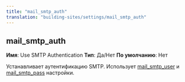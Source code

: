 ```yaml
---
title: "mail_smtp_auth"
translation: "building-sites/settings/mail_smtp_auth"
---
```


## mail\_smtp\_auth

**Имя**: Use SMTP Authentication
**Тип**: Да/Нет
**По умолчанию**: Нет

Устанавливает аутентификацию SMTP. Использует [mail\_smtp\_user](building-sites/settings/mail_smtp_user "mail_smtp_user") и [mail\_smtp\_pass](building-sites/settings/mail_smtp_pass "mail_smtp_pass") настройки.
